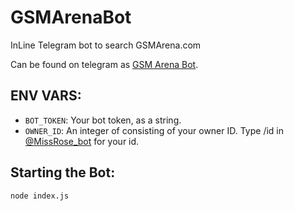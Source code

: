 # GSMArenaBot
InLine Telegram bot to search GSMArena.com 


Can be found on telegram as [GSM Arena Bot](https://t.me/GSMArobot).

## ENV VARS:
 - `BOT_TOKEN`: Your bot token, as a string.
 - `OWNER_ID`: An integer of consisting of your owner ID. Type /id in [@MissRose_bot](https://t.me/MissRose_Bot) for your id.
 
 ## Starting the Bot:
   `node index.js`
